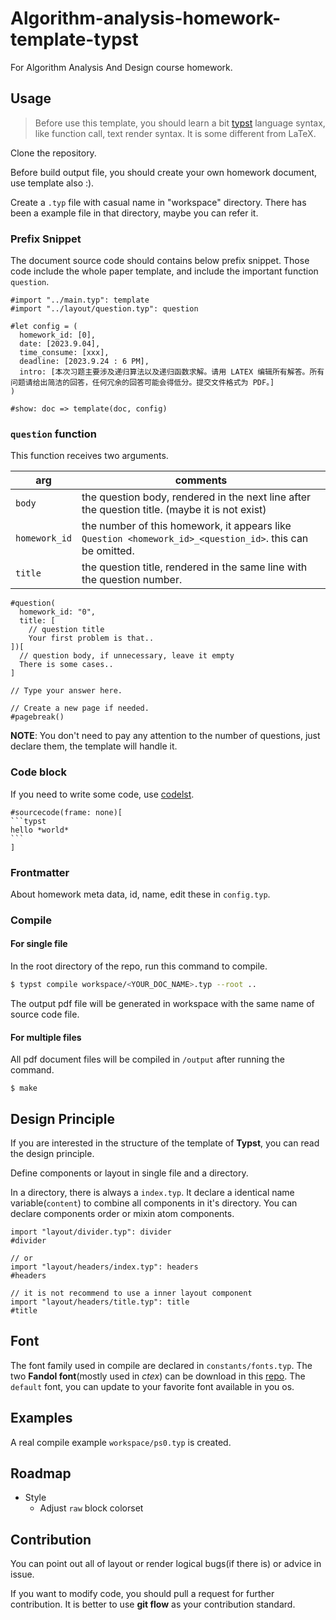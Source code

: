 # Algorithm-analysis-homework-template-typst

For Algorithm Analysis And Design course homework.

## Usage

> Before use this template, you should learn a bit
> [typst](https://typst.app) language syntax, like function
> call, text render syntax. It is some different from LaTeX.

Clone the repository.

Before build output file, you should create your
own homework document, use template also :).

Create a `.typ` file with casual name in "workspace"
directory. There has been a example file in that directory,
maybe you can refer it.

### Prefix Snippet

The document source code should contains below prefix snippet.
Those code include the whole paper template, and include the
important function `question`.

```typst
#import "../main.typ": template
#import "../layout/question.typ": question

#let config = (
  homework_id: [0],
  date: [2023.9.04],
  time_consume: [xxx],
  deadline: [2023.9.24 : 6 PM],
  intro: [本次习题主要涉及递归算法以及递归函数求解。请用 LATEX 编辑所有解答。所有问题请给出简洁的回答，任何冗余的回答可能会得低分。提交文件格式为 PDF。]
)

#show: doc => template(doc, config)
```

### `question` function

This function receives two arguments.

| arg | comments |
|-----|----------|
|`body`| the question body, rendered in the next line after the question title. (maybe it is not exist) |
|`homework_id`| the number of this homework, it appears like `Question <homework_id>_<question_id>`. this can be omitted. |
|`title`| the question title, rendered in the same line with the question number. |

```typst
#question(
  homework_id: "0",
  title: [
    // question title
    Your first problem is that..
])[
  // question body, if unnecessary, leave it empty
  There is some cases..
]

// Type your answer here.

// Create a new page if needed.
#pagebreak()
```

**NOTE**: You don't need to pay any attention to the number of
questions, just declare them, the template will handle it.

### Code block

If you need to write some code, use
[codelst](https://github.com/typst/packages/tree/main/packages/preview/codelst).

````typst
#sourcecode(frame: none)[
```typst
hello *world*
```
]
````

### Frontmatter

About homework meta data, id, name, edit these in `config.typ`.

### Compile

#### For single file

In the root directory of the repo, run this command to compile.

```sh
$ typst compile workspace/<YOUR_DOC_NAME>.typ --root ..
```

The output pdf file will be generated in workspace with the
same name of source code file.

#### For multiple files

All pdf document files will be compiled in `/output` after running
the command.

```
$ make
```

## Design Principle

If you are interested in the structure of the template of
**Typst**, you can read the design principle.

Define components or layout in single file and a directory.

In a directory, there is always a `index.typ`. It declare a
identical name variable(`content`) to combine all components
in it's directory. You can declare components order or mixin
atom components.

```typst
import "layout/divider.typ": divider
#divider

// or
import "layout/headers/index.typ": headers
#headers

// it is not recommend to use a inner layout component
import "layout/headers/title.typ": title
#title
```

## Font

The font family used in compile are declared in
`constants/fonts.typ`. The two **Fandol font**(mostly used
in _ctex_) can be download in this
[repo](https://www.ctan.org/tex-archive/fonts/fandol). The
`default` font, you can update to your favorite font available
in you os.

## Examples

A real compile example `workspace/ps0.typ` is created.

## Roadmap

- Style
  - Adjust `raw` block colorset

## Contribution

You can point out all of layout or render logical bugs(if there is)
or advice in issue. 

If you want to modify code, you should pull a
request for further contribution. It is better to use **git flow**
as your contribution standard.